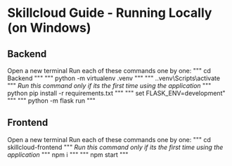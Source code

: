 # Skillcloud Guide - Running Locally (on Windows)

## Backend
Open a new terminal
Run each of these commands one by one:
"""
cd Backend
"""
"""
python -m virtualenv .venv
"""
"""
.\.venv\Scripts\activate
"""
*Run this command only if its the first time using the application*
"""
python pip install -r requirements.txt
"""
"""
set FLASK_ENV=development"
"""
"""
python -m flask run
"""

## Frontend 
Open a new terminal
Run each of these commands one by one:
"""
cd skillcloud-frontend
"""
*Run this command only if its the first time using the application*
"""
npm i
"""
"""
npm start
"""
